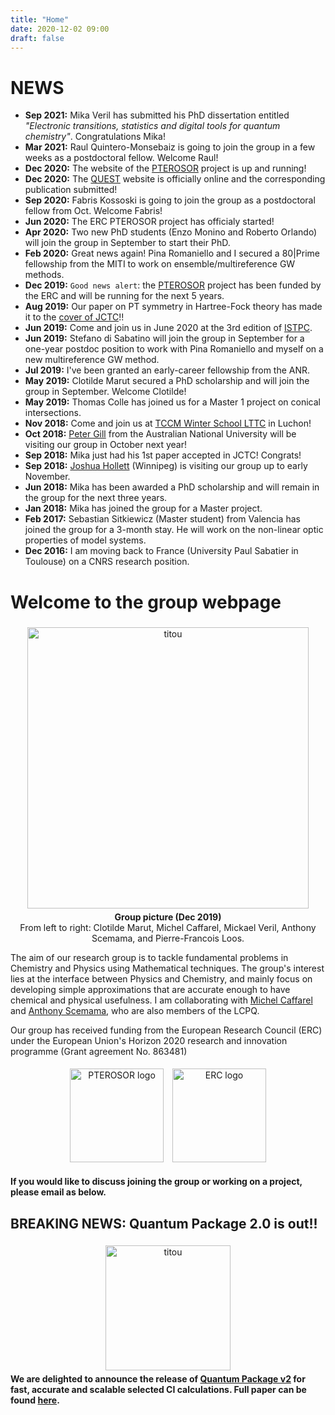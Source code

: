```yaml
---
title: "Home"
date: 2020-12-02 09:00
draft: false
---
```


# NEWS

* **Sep 2021:** Mika Veril has submitted his PhD dissertation entitled *"Electronic transitions, statistics and digital tools for quantum chemistry"*. Congratulations Mika!
* **Mar 2021:** Raul Quintero-Monsebaiz is going to join the group in a few weeks as a postdoctoral fellow. Welcome Raul!
* **Dec 2020:** The website of the [PTEROSOR](https://lcpq.github.io/PTEROSOR) project is up and running!
* **Dec 2020:** The [QUEST](https://lcpq.github.io/QUESTDB_website) website is officially online and the corresponding publication submitted!
* **Sep 2020:** Fabris Kossoski is going to join the group as a postdoctoral fellow from Oct. Welcome Fabris!
* **Jun 2020:** The ERC PTEROSOR project has officialy started!
* **Apr 2020:** Two new PhD students (Enzo Monino and Roberto Orlando) will join the group in September to start their PhD.
* **Feb 2020:** Great news again! Pina Romaniello and I secured a 80|Prime fellowship from the MITI to work on ensemble/multireference GW methods.
* **Dec 2019:** `Good news alert`: the [PTEROSOR](https://erc.europa.eu/news/another-17-researchers-awarded-erc-consolidator-grants) project has been funded by the ERC and will be running for the next 5 years.
* **Aug 2019:** Our paper on PT symmetry in Hartree-Fock theory has made it to the [cover of JCTC](https://pubs.acs.org/toc/jctcce/15/8)!!
* **Jun 2019:** Come and join us in June 2020 at the 3rd edition of [ISTPC](https://quantique.u-strasbg.fr/ISTPC/doku.php).
* **Jun 2019:** Stefano di Sabatino will join the group in September for a one-year postdoc position to work with Pina Romaniello and myself on a new multireference GW method.
* **Jul 2019:** I've been granted an early-career fellowship from the ANR.
* **May 2019:** Clotilde Marut secured a PhD scholarship and will join the group in September. Welcome Clotilde!
* **May 2019:** Thomas Colle has joined us for a Master 1 project on conical intersections.
* **Nov 2018:** Come and join us at [TCCM Winter School LTTC](http://www.irsamc.ups-tlse.fr/lttc/#portfolioModal5) in Luchon!
* **Oct 2018:** [Peter Gill](http://localhost) from the Australian National University will be visiting our group in October next year!
* **Sep 2018:** Mika just had his 1st paper accepted in JCTC! Congrats!
* **Sep 2018:** [Joshua Hollett](http://localhost) (Winnipeg) is visiting our group up to early November.
* **Jun 2018:** Mika has been awarded a PhD scholarship and will remain in the group for the next three years.
* **Jan 2018:** Mika has joined the group for a Master project.
* **Feb 2017:** Sebastian Sitkiewicz (Master student) from Valencia has joined the group for a 3-month stay. He will work on the non-linear optic properties of model systems.
* **Dec 2016:** I am moving back to France (University Paul Sabatier in Toulouse) on a CNRS research position.


# Welcome to the group webpage
<center>
    <img class="titou" height="450" src="people/group.jpg" alt="titou" hspace="5" vspace="5" /> <br>
<b>Group picture (Dec 2019)</b> <br> From left to right: Clotilde Marut, Michel Caffarel, Mickael Veril, Anthony Scemama, and Pierre-Francois Loos.
</center>

The aim of our research group is to tackle fundamental problems in Chemistry and Physics using Mathematical techniques. The group's interest lies at the interface between Physics and Chemistry, and mainly focus on developing simple approximations that are accurate enough to have chemical and physical usefulness. I am collaborating with [Michel Caffarel](http://qmcchem.ups-tlse.fr/index.php?title=Michel_Caffarel) and [Anthony Scemama](http://scemama.github.io), who are also members of the LCPQ.

Our group has received funding from the European Research Council (ERC) under the European Union's Horizon 2020 research and innovation programme (Grant agreement No. 863481)
<br>
<center>
                    <img class="titou" height="150" src="logo/PTEROSOR.jpg" alt="PTEROSOR logo" hspace="5" vspace="5" />
                                <img class="titou" height="150" src="logo/ERC.jpg" alt="ERC logo" hspace="5" vspace="5" /> <br>
</center>

<br>
<b>
If you would like to discuss joining the group or working on a project, please email as below.
</b>
<br>


<h2>BREAKING NEWS: Quantum Package 2.0 is out!!</h2>
<center>
    <img class="titou" height="200" src="QP2.png" alt="titou" hspace="5" vspace="5" /> <br>
</center>
<b> We are delighted to announce the release of <a href=https://quantumpackage.github.io/qp2/>Quantum Package v2</a> for fast, accurate and scalable selected CI calculations. Full paper can be found <a href="http://www.irsamc.ups-tlse.fr/loos/pub/71.pdf">here</a>.
